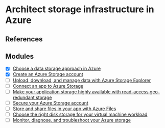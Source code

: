 # Architect storage infrastructure in Azure

## References

## Modules

- [x] [Choose a data storage approach in Azure](https://docs.microsoft.com/en-us/learn/modules/choose-storage-approach-in-azure/)
- [x] [Create an Azure Storage account](https://docs.microsoft.com/en-us/learn/modules/create-azure-storage-account/)
- [ ] [Upload, download, and manage data with Azure Storage Explorer](https://docs.microsoft.com/en-us/learn/modules/upload-download-and-manage-data-with-azure-storage-explorer/)
- [ ] [Connect an app to Azure Storage](https://docs.microsoft.com/en-us/learn/modules/connect-an-app-to-azure-storage/)
- [ ] [Make your application storage highly available with read-access geo-redundant storage](https://docs.microsoft.com/en-us/learn/modules/ha-application-storage-with-grs/)
- [ ] [Secure your Azure Storage account](https://docs.microsoft.com/en-us/learn/modules/secure-azure-storage-account/)
- [ ] [Store and share files in your app with Azure Files](https://docs.microsoft.com/en-us/learn/modules/store-and-share-with-azure-files/)
- [ ] [Choose the right disk storage for your virtual machine workload](https://docs.microsoft.com/en-us/learn/modules/choose-the-right-disk-storage-for-vm-workload/)
- [ ] [Monitor, diagnose, and troubleshoot your Azure storage](https://docs.microsoft.com/en-us/learn/modules/monitor-diagnose-and-troubleshoot-azure-storage/)
